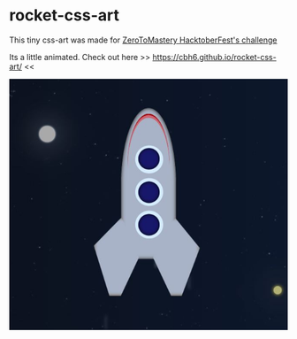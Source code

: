 # rocket-css-art

This tiny css-art was made for [ZeroToMastery HacktoberFest's challenge](https://github.com/zero-to-mastery/CSS-Art-Hacktoberfest-Edition)

Its a little animated. Check out here >> https://cbh6.github.io/rocket-css-art/ <<

![](rocket.jpg)
